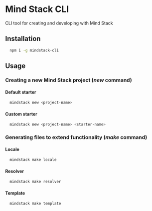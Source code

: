 # Mind Stack CLI
CLI tool for creating and developing with Mind Stack

## Installation
```bash
  npm i -g mindstack-cli
```

## Usage
### Creating a new Mind Stack project (*new* command)
#### Default starter
```bash
  mindstack new <project-name>
```
#### Custom starter
```bash
  mindstack new <project-name> <starter-name>
```
### Generating files to extend functionality (*make* command)
#### Locale
```bash
  mindstack make locale
```
#### Resolver
```bash
  mindstack make resolver
```
#### Template
```bash
  mindstack make template
```
